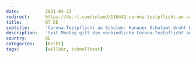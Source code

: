 ```yaml
---
date:          2021-04-23
redirect:      https://de.rt.com/inland/116442-corona-testpflicht-an-schulen-schulamt-droht-bei-verweigerung-mit-kindesentzug/
title:         RT DE
subtitle:      'Corona-Testpflicht an Schulen: Hanauer Schulamt droht bei Verweigerung mit "Kindesentzug"'
description:   'Seit Montag gilt die verbindliche Corona-Testpflicht an Hessens Schulen. Der Versuch des Schulamtes in Hanau, die Pflicht auf ungewöhnliche Weise durchzusetzen, stößt auf massive Kritik. Einige Eltern laufen bereits Sturm.'
country:       DE
categories:    [Recht]
tags:          [willkür, schnelltest]
---
```

